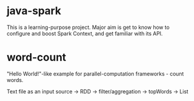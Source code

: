 # java-spark
This is a learning-purpose project. Major aim is get to know how to configure and boost Spark Context, and get familiar with its API.
# word-count
"Hello World!"-like example for parallel-computation frameworks - count words.

Text file as an input source -> RDD -> filter/aggregation -> topWords -> List<String>